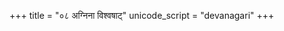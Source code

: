 +++
title = "०८ अग्निना विश्वषाट्"
unicode_script = "devanagari"
+++

<div class="js_include" url="/devaH/hindukaH/indraH/yajuH/agninA_vishvaShAT/"  newLevelForH1="2" includeTitle="false"> </div>  
